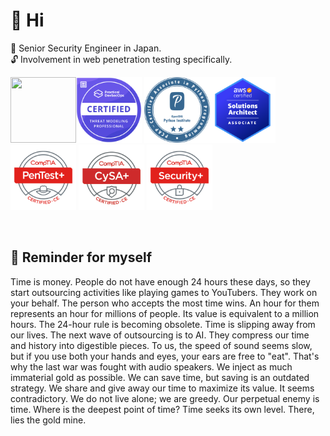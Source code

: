 # 🍵 Hi 
📖 Senior Security Engineer in Japan.  
🔓 Involvement in web penetration testing specifically.  

<img width="105" height="105" alt src="https://api.accredible.com/v1/frontend/credential_website_embed_image/badge/79200051"><img width="105" height="105" alt src="./images/ctmp.png"> <img width="105" height="105" alt src="./images/pcap-31-03.png"><img width="105" height="105" alt src="./images/AWSSAA.png"><img width="105" height="105" alt src="./images/PenTest+.png"> <img width="105" height="105" alt src="./images/CySA+.png"> <img width="105" height="105" alt src="./images/Security+.png">

<br>

## 📍 Reminder for myself
Time is money. People do not have enough 24 hours these days, so they start outsourcing activities like playing games to YouTubers. They work on your behalf. The person who accepts the most time wins. An hour for them represents an hour for millions of people. Its value is equivalent to a million hours. The 24-hour rule is becoming obsolete. Time is slipping away from our lives. The next wave of outsourcing is to AI. They compress our time and history into digestible pieces. To us, the speed of sound seems slow, but if you use both your hands and eyes, your ears are free to "eat". That's why the last war was fought with audio speakers. We inject as much immaterial gold as possible. We can save time, but saving is an outdated strategy. We share and give away our time to maximize its value. It seems contradictory. We do not live alone; we are greedy. Our perpetual enemy is time. Where is the deepest point of time? Time seeks its own level. There, lies the gold mine.
